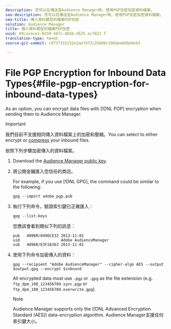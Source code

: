 ```yaml
---
description: 您可以在傳送至Audience Manager時，使用PGP加密加密資料檔案。
seo-description: 您可以在傳送至Audience Manager時，使用PGP加密加密資料檔案。
seo-title: 傳入資料類型的檔案PGP加密
solution: Audience Manager
title: 傳入資料類型的檔案PGP加密
uuid: 89casace1-0259-48fc-865b-d525 ec7822 f
translation-type: tm+mt
source-git-commit: c9737315132e2ae7d72c250d8c196abe8d9e0e43

---
```



# File PGP Encryption for Inbound Data Types{#file-pgp-encryption-for-inbound-data-types}

As an option, you can encrypt data files with [!DNL PGP] encryption when sending them to Audience Manager.

<!-- c_encryption.xml -->

>[!IMPORTANT]
>
>我們目前不支援相同傳入資料檔案上的加密和壓縮。You can select to either encrypt or [compress](../../../integration/sending-audience-data/batch-data-transfer-explained/inbound-file-compression.md) your inbound files.

依照下列步驟加密傳入的資料檔案。

1. Download the [Audience Manager public key](./assets/adobe_pgp.pub).
1. 將公開金鑰匯入您信任的商店。

   For example, if you use [!DNL GPG], the command could be similar to the following:

   `gpg --import adobe_pgp.pub`

1. 執行下列命令，驗證索引鍵已正確匯入：

   `gpg --list-keys`

   您應該會看到類似下列的訊息：

   ```
   pub   4096R/8496CE32 2013-11-01
   uid                  Adobe AudienceManager
   sub   4096R/E3F2A363 2013-11-01
   ```

1. 使用下列命令加密傳入的資料：

   `gpg --recipient "Adobe AudienceManager" --cipher-algo AES --output $output.gpg --encrypt $inbound`

   All encrypted data must use `.pgp` or `.gpg` as the file extension (e.g. `ftp_dpm_100_123456789.sync.pgp` or `ftp_dpm_100_123456789.overwrite.gpg`).

   >[!NOTE]
   >
   >Audience Manager supports only the [!DNL Advanced Encryption Standard (AES)] data-encryption algorithm. Audience Manager支援任何索引鍵大小。